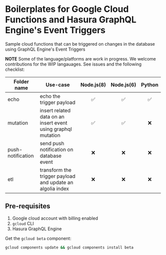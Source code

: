 # Boilerplates for Google Cloud Functions and Hasura GraphQL Engine's Event Triggers
Sample cloud functions that can be triggered on changes in the database using GraphQL Engine's Event Triggers

**NOTE**
Some of the language/platforms are work in progress. We welcome contributions for the WIP langauages. See issues and the following checklist:

| Folder name | Use-case| Node.js(8) | Node.js(6) | Python
|-------------|---------|:--------:|:------:|:----:
| echo | echo the trigger payload  | ✅ | ✅ | ✅
| mutation | insert related data on an insert event using graphql mutation | ✅ | ✅ | ❌
| push-notification | send push notification on database event | ❌ | ❌ | ❌ 
| etl | transform the trigger payload and update an algolia index | ❌ | ❌ | ❌ 


## Pre-requisites

1. Google cloud account with billing enabled
2. `gcloud` CLI
3. Hasura GraphQL Engine

Get the `gcloud beta` component:

```bash
gcloud components update && gcloud components install beta
```
